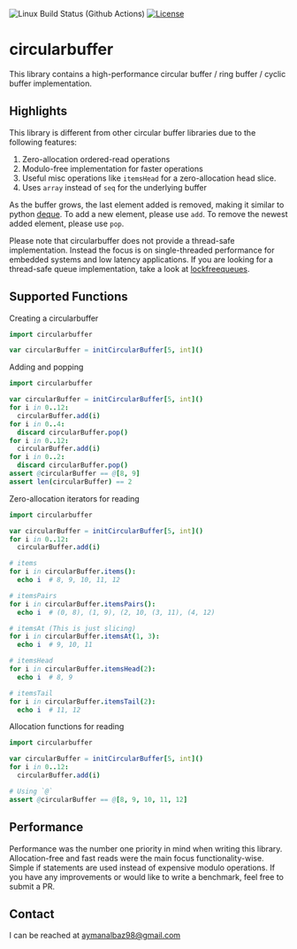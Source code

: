 ![Linux Build Status (Github Actions)](https://github.com/ayman-albaz/circularbuffer/actions/workflows/install_and_test.yml/badge.svg) [![License](https://img.shields.io/badge/License-Apache%202.0-blue.svg)](https://opensource.org/licenses/Apache-2.0)

# circularbuffer

This library contains a high-performance circular buffer / ring buffer / cyclic buffer implementation.

## Highlights
This library is different from other circular buffer libraries due to the following features:
1. Zero-allocation ordered-read operations
2. Modulo-free implementation for faster operations
3. Useful misc operations like `itemsHead` for a zero-allocation head slice. 
4. Uses `array` instead of `seq` for the underlying buffer

As the buffer grows, the last element added is removed, making it similar to python [deque](https://docs.python.org/3/library/collections.html#collections.deque). To add a new element, please use `add`. To remove the newest added element, please use `pop`.

Please note that circularbuffer does not provide a thread-safe implementation. Instead the focus is on single-threaded performance for embedded systems and low latency applications. If you are looking for a thread-safe queue implementation, take a look at [lockfreequeues](https://github.com/elijahr/lockfreequeues).


## Supported Functions

Creating a circularbuffer
```Nim
import circularbuffer

var circularBuffer = initCircularBuffer[5, int]()  
```

Adding and popping
```Nim
import circularbuffer

var circularBuffer = initCircularBuffer[5, int]()
for i in 0..12:
  circularBuffer.add(i)
for i in 0..4:
  discard circularBuffer.pop()
for i in 0..12:
  circularBuffer.add(i)
for i in 0..2:
  discard circularBuffer.pop()
assert @circularBuffer == @[8, 9]
assert len(circularBuffer) == 2
```

Zero-allocation iterators for reading
```Nim
import circularbuffer

var circularBuffer = initCircularBuffer[5, int]()
for i in 0..12:
  circularBuffer.add(i)

# items
for i in circularBuffer.items():
  echo i  # 8, 9, 10, 11, 12

# itemsPairs
for i in circularBuffer.itemsPairs():
  echo i  # (0, 8), (1, 9), (2, 10, (3, 11), (4, 12)

# itemsAt (This is just slicing)
for i in circularBuffer.itemsAt(1, 3):
  echo i  # 9, 10, 11

# itemsHead
for i in circularBuffer.itemsHead(2):
  echo i  # 8, 9

# itemsTail
for i in circularBuffer.itemsTail(2):
  echo i  # 11, 12
```

Allocation functions for reading
```Nim
import circularbuffer

var circularBuffer = initCircularBuffer[5, int]()
for i in 0..12:
  circularBuffer.add(i)

# Using `@`
assert @circularBuffer == @[8, 9, 10, 11, 12]
```

## Performance
Performance was the number one priority in mind when writing this library. Allocation-free and fast reads were the main focus functionality-wise. Simple if statements are used instead of expensive modulo operations. If you have any improvements or would like to write a benchmark, feel free to submit a PR.

## Contact
I can be reached at aymanalbaz98@gmail.com
